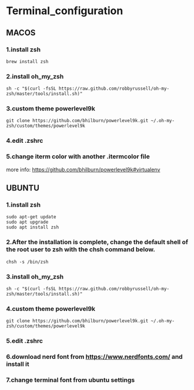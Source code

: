 # Terminal_configuration

## MACOS
### 1.install zsh
```
brew install zsh
```
### 2.install oh_my_zsh
```
sh -c "$(curl -fsSL https://raw.github.com/robbyrussell/oh-my-zsh/master/tools/install.sh)"
```
### 3.custom theme powerlevel9k
```
git clone https://github.com/bhilburn/powerlevel9k.git ~/.oh-my-zsh/custom/themes/powerlevel9k
```
### 4.edit .zshrc
### 5.change iterm color with another .itermcolor file

more info: https://github.com/bhilburn/powerlevel9k#virtualenv


## UBUNTU
### 1.install zsh
```
sudo apt-get update
sudo apt upgrade
sudo apt install zsh
```
### 2.After the installation is complete, change the default shell of the root user to zsh with the chsh command below.
```
chsh -s /bin/zsh
```
### 3.install oh_my_zsh
```
sh -c "$(curl -fsSL https://raw.github.com/robbyrussell/oh-my-zsh/master/tools/install.sh)"
```
### 4.custom theme powerlevel9k
```
git clone https://github.com/bhilburn/powerlevel9k.git ~/.oh-my-zsh/custom/themes/powerlevel9k
``` 
### 5.edit .zshrc
### 6.download nerd font from https://www.nerdfonts.com/ and install it
### 7.change terminal font from ubuntu settings
